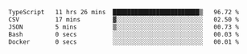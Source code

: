 <!--START_SECTION:waka-->

```txt
TypeScript   11 hrs 26 mins  ████████████████████████▒   96.72 %
CSV          17 mins         ▓░░░░░░░░░░░░░░░░░░░░░░░░   02.50 %
JSON         5 mins          ▒░░░░░░░░░░░░░░░░░░░░░░░░   00.73 %
Bash         0 secs          ░░░░░░░░░░░░░░░░░░░░░░░░░   00.03 %
Docker       0 secs          ░░░░░░░░░░░░░░░░░░░░░░░░░   00.01 %
```

<!--END_SECTION:waka-->
